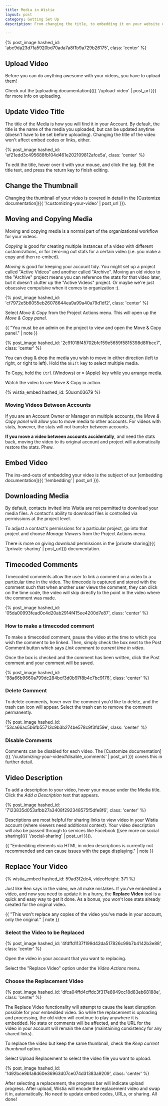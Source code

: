 ```yaml
---
title: Media in Wistia
layout: post
category: Getting Set Up
description: From changing the title, to embedding it on your website or blog, learn all the functionality for uploaded media here.

---
```


{% post_image hashed_id: 'abc9da23d7fa5920bd70ada7a8f1b9a729b26175', class: 'center' %}

## Upload Video

Before you can do anything awesome with your videos, you have to upload them! 

Check out the [uploading documentation]({{ '/upload-video' | post_url }}) for
more info on uploading.

## Update Video Title

The title of the Media is how you will find it in your Account.  By default,
the title is the name of the media you uploaded, but can be updated anytime 
(doesn't have to be set before uploading). Changing the title of the video won't
affect embed codes or links, either.

{% post_image hashed_id: 'ef21edd3c495688fb104d461e202109812afce5a', class: 'center' %}

To edit the title, hover over it with your mouse, and click the 
<span class="edit_tag"></span> tag. Edit the title text, and press the 
<span class="code">return</span> key to finish editing.

## Change the Thumbnail

Changing the thumbnail of your video is covered in detail in the [Customize documentation]({{ '/customizing-your-video' | post_url }}).

## Moving and Copying Media

Moving and copying media is a normal part of the organizational workflow for
your videos.

*Copying* is good for creating multiple instances of a video with different
customizations, or for zero-ing out stats for a certain video (i.e. you make a
copy and then re-embed).

*Moving* is good for keeping your account tidy. You might set up a project
called "Active Videos" and another called "Archive". Moving an old video to the
"Archive" project means you can reference the stats for that video later, but
it doesn't clutter up the "Active Videos" project. Or maybe we're just
obsessive compulsive when it comes to organization :).

{% post_image hashed_id: 'cf7972e5b6055eb26078644ea9a99a40a79d1df2', class: 'center' %}

Select *Move & Copy* from the <span class="action_menu">Project Actions</span>
menu. This will open up the *Move & Copy panel*.

{{ "You must be an admin on the project to view and open the Move & Copy panel." | note }}

{% post_image hashed_id: '2c91018f45702bfc159e5659f5815398d8ffbcc7', class: 'center' %}

You can drag & drop the media you wish to move in either direction (left to
right, or right to left). Hold the `Shift` key to select multiple media.

To Copy, hold the `Ctrl` (Windows) or `⌘` (Apple) key while you arrange media.

Watch the video to see Move & Copy in action.

{% wistia_embed hashed_id: 50uxm03679 %}

### Moving Videos Between Accounts

If you are an Account Owner or Manager on multiple accounts, the *Move & Copy panel* will allow
you to move media to other accounts. For videos with stats, however, the stats
will not transfer between accounts.

**If you move a video between accounts accidentally**, and need the stats back,
moving the video to its original account and project will automatically
restore the stats. Phew.

## Embed Video

The ins-and-outs of embedding your video is the subject of our 
[embedding documentation]({{ '/embedding' | post_url }}).

## Downloading Media 

By default, contacts invited into Wistia are not permitted to download your
media files. A contact's ability to download files is controlled via 
permissions at the project level. 

To adjust a contact's permissions for a particular project, go into that 
project and choose *Manage Viewers* from the
<span class="action_menu">Project Actions</span> menu.

There is more on giving download permissions in the [private sharing]({{ '/private-sharing' | post_url}})
documentation.

## Timecoded Comments

Timecoded comments allow the user to link a comment on a video to a particular 
time in the video.  The timecode is captured and stored with the comment such 
that when another user views the comment, they can click on the time code, the 
video will skip directly to the point in the video where the comment was made.

{% post_image hashed_id: '05da00993fead0c4d20ab2914f415ee4200d7e87', class: 'center' %}

### How to make a timecoded comment

To make a timecoded comment, pause the video at the time to which you wish the 
comment to be linked.  Then, simply check the box next to the Post Comment button 
which says *Link comment to current time in video*.

Once the box is checked and the comment has been written, click the 
<span class="faux_button">Post comment</span> and your comment will be saved.

{% post_image hashed_id: '98a66b9660a799dc284bcf3d0b97f8b4c7bc9176', class: 'center' %}

### Delete Comment

To delete comments, hover over the comment you'd like to delete, and the trash
can icon will appear. Select the trash can to remove the comment permanently.

{% post_image hashed_id: '53ca66ac5b6fb55713c9b3b274be578c9f3fd59e', class: 'center' %}

### Disable Comments

Comments can be disabled for each video. The [Customize documentation]({{ '/customizing-your-video#disable_comments' | post_url }}) 
covers this in further detail.

## Video Description

To add a description to your video, hover your mouse under the Media title.
Click the *Add a Description* text that appears.

{% post_image hashed_id: '7123835d053afbb27a3408f292348575f5dfe8f6', class: 'center' %}

Descriptions are most helpful for sharing links to view video in your Wistia
account (where viewers need additional context). Your video description will
also be passed through to services like Facebook ([see more on social sharing]({{ '/social-sharing' | post_url }})).

{{ "Embedding elements via HTML in video descriptions is currently not recommended and can cause issues with the page displaying." | note }} 

## Replace Your Video

{% wistia_embed hashed_id: 59ad3f2dc4, videoHeight: 371 %}

Just like Ben says in the video, we all make mistakes.  If you've embedded a
video, and now you need to update it in a hurry, the **Replace Video** tool is
a quick and easy way to get it done.  As a bonus, you won't lose stats already
created for the original video.

{{ "This won't replace any copies of the video you've made in your account, only the original." | note }}

### Select the Video to be Replaced

{% post_image hashed_id: '4fdffd1137f199d42da517826c99b7b4142b3e88', class: 'center' %}

Open the video in your account that you want to replacing.

Select the "Replace Video" option under the *Video Actions* menu.


### Choose the Replacement Video 

{% post_image hashed_id: 'dfca04ffd4cffdc3f317e8949cc18d83eb68188e', class: 'center' %}

The Replace Video functionality will attempt to cause the least disruption
possible for your embedded video. So while the replacement is uploading and
processing, the old video will continue to play anywhere it is embedded. No
stats or comments will be affected, and the URL for the video in your account
will remain the same (maintaining consistency for any shared links).

To replace the video but keep the same thumbnail, check the *Keep current
thumbnail* option.

Select <span class='faux_button'>Upload Replacement</span> to select the video
file you want to upload.

{% post_image hashed_id: '1d92bce9b1a8d60e36963d07ce074d31383a9209', class: 'center' %}

After selecting a replacement, the progress bar will indicate upload progress. 
After upload, Wistia will encode the replacement video and swap it in,
automatically. No need to update embed codes, URLs, or sharing. All done!
